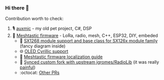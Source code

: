 ### Hi there 👋

Contribution worth to check:
  1. 🎙️ [auxmic](https://github.com/osmanovv/auxmic) - my old pet project, C#, DSP
  2. 📡 [Meshtastic firmware](https://github.com/meshtastic/firmware) - LoRa, radio, mesh, C++, ESP32, DIY, embeded
     - 💎 [SX1268 module support and base class for SX126x module family](https://github.com/meshtastic/firmware/pull/865) (fancy diagram inside)
     - 🌐 [OLED Cyrillic support](https://github.com/meshtastic/firmware/pull/1640)
     - 📘 [Meshtastic firmware localization guide](https://meshtastic.org/docs/development/firmware/oled-guide)
     - 💫 [Synced custom fork with upstream jgromes/RadioLib](https://github.com/meshtastic/RadioLib/pull/2) (it was really [painful](https://github.com/meshtastic/RadioLib/pull/2#issuecomment-913061570))
     - :octocat: [Other PRs](https://github.com/meshtastic/firmware/pulls?q=is%3Apr+is%3Aclosed+author%3Aosmanovv)
    

<!--
**osmanovv/osmanovv** is a ✨ _special_ ✨ repository because its `README.md` (this file) appears on your GitHub profile.

Here are some ideas to get you started:

- 🔭 I’m currently working on ...
- 🌱 I’m currently learning ...
- 👯 I’m looking to collaborate on ...
- 🤔 I’m looking for help with ...
- 💬 Ask me about ...
- 📫 How to reach me: ...
- 😄 Pronouns: ...
- ⚡ Fun fact: ...
-->
